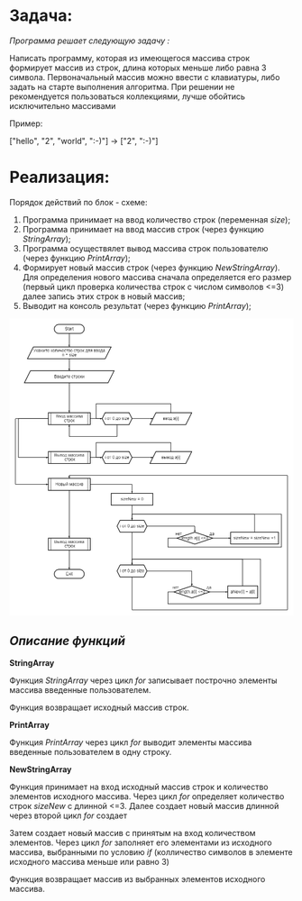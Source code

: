 # Задача:
_Программа решает следующую задачу :_

Написать программу, которая из имеющегося массива строк  формирует массив из строк, длина которых меньше либо равна 3 символа. Первоначальный массив можно ввести с клавиатуры, либо задать на старте выполнения алгоритма. При решении не рекомендуется пользоваться коллекциями, лучше обойтись исключительно массивами

Пример: 

["hello", "2", "world", ":-)"] -> ["2", ":-)"] 

# Реализация: 
Порядок действий по блок - схеме:

1. Программа принимает на ввод количество строк (переменная _size_);
2. Программа принимает на ввод массив строк (через функцию _StringArray_);
3. Программа осуществялет вывод массива строк пользователю (через функцию _PrintArray_);
4. Формирует новый массив строк (через функцию _NewStringArray_). Для определения нового массива сначала определяется его размер (первый цикл проверка количества строк с числом символов <=3) далее запись этих строк в новый массив;
5. Выводит на консоль результат (через функцию _PrintArray_);

![Блок-схема](Блок-схема.png)

## _**Описание функций**_

__StringArray__

Функция _StringArray_ через цикл _for_ записывает построчно элементы массива введенные пользователем.

Функция возвращает исходный массив строк.

__PrintArray__

Функция _PrintArray_ через цикл _for_ выводит элементы массива введенные пользователем в одну строку.

__NewStringArray__

Функция принимает на вход исходный массив строк и количество элементов исходного массива. Через цикл _for_ определяет количество строк _sizeNew_ с длинной <=3. Далее создает новый массив длинной  через второй цикл _for_ создает


Затем создает новый массив с принятым на вход количеством элементов.  Через цикл _for_  заполняет его элементами из исходного массива, выбранными по условию _if_ (колличество символов в элементе исходного массива меньше или равно 3)

Функция возвращает массив из выбранных элементов исходного массива.